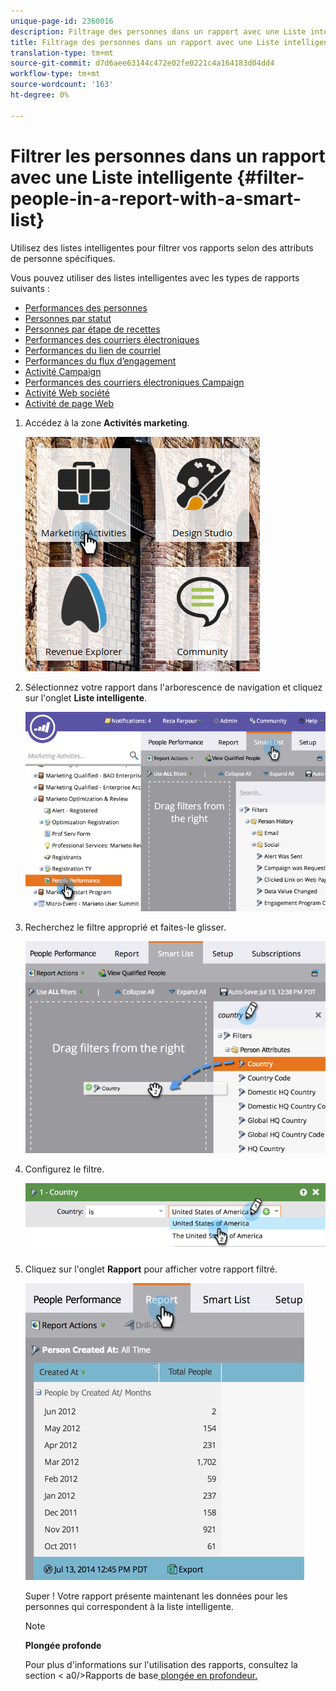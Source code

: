 ```yaml
---
unique-page-id: 2360016
description: Filtrage des personnes dans un rapport avec une Liste intelligente - Documentation du marketing - Documentation du produit
title: Filtrage des personnes dans un rapport avec une Liste intelligente
translation-type: tm+mt
source-git-commit: d7d6aee63144c472e02fe0221c4a164183d04dd4
workflow-type: tm+mt
source-wordcount: '163'
ht-degree: 0%

---
```



# Filtrer les personnes dans un rapport avec une Liste intelligente {#filter-people-in-a-report-with-a-smart-list}

Utilisez des listes intelligentes pour filtrer vos rapports selon des attributs de personne spécifiques.

Vous pouvez utiliser des listes intelligentes avec les types de rapports suivants :

* [Performances des personnes](../../../../product-docs/reporting/basic-reporting/report-types/people-performance-report.md)
* [Personnes par statut](../../../../product-docs/reporting/basic-reporting/report-types/people-by-status-report.md)
* [Personnes par étape de recettes](http://docs.marketo.com/display/DOCS/People+by+Revenue+Stage+Report)
* [Performances des courriers électroniques](../../../../product-docs/email-marketing/email-programs/email-program-data/email-performance-report.md)
* [Performances du lien de courriel](../../../../product-docs/email-marketing/email-programs/email-program-data/email-link-performance-report.md)
* [Performances du flux d’engagement](../../../../product-docs/email-marketing/drip-nurturing/reports-and-notifications/engagement-stream-performance-report.md)
* [Activité Campaign](../../../../product-docs/reporting/basic-reporting/report-types/campaign-activity-report.md)
* [Performances des courriers électroniques Campaign](../../../../product-docs/reporting/basic-reporting/report-types/campaign-email-performance-report.md)
* [Activité Web société](../../../../product-docs/reporting/basic-reporting/report-types/company-web-activity-report.md)
* [Activité de page Web](../../../../product-docs/reporting/basic-reporting/report-types/web-page-activity-report.md)

1. Accédez à la zone **Activités marketing**.

   ![](assets/image2017-3-27-11-3a31-3a2.png)

1. Sélectionnez votre rapport dans l&#39;arborescence de navigation et cliquez sur l&#39;onglet **Liste intelligente**.

   ![](assets/image2017-3-27-14-3a12-3a53.png)

1. Recherchez le filtre approprié et faites-le glisser.

   ![](assets/image2017-3-27-14-3a13-3a46.png)

1. Configurez le filtre.

   ![](assets/image2014-9-16-12-3a35-3a50.png)

1. Cliquez sur l&#39;onglet **Rapport** pour afficher votre rapport filtré.

   ![](assets/image2017-3-27-14-3a14-3a16.png)

   Super ! Votre rapport présente maintenant les données pour les personnes qui correspondent à la liste intelligente.

   >[!NOTE]
   >
   >**Plongée profonde**
   >
   >
   >Pour plus d&#39;informations sur l&#39;utilisation des rapports, consultez la section &lt; a0/>Rapports de base[ plongée en profondeur.](http://docs.marketo.com/display/docs/basic+reporting)

